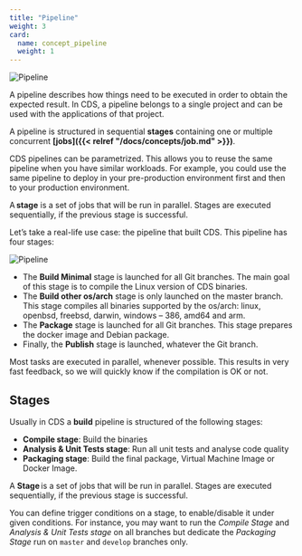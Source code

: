 ```yaml
---
title: "Pipeline"
weight: 3
card: 
  name: concept_pipeline
  weight: 1
---
```


![Pipeline](../images/pipeline.png?width=500px)

A pipeline describes how things need to be executed in order to obtain the expected result. In CDS, a pipeline belongs to a single project and can be used with the applications of that project.

A pipeline is structured in sequential **stages** containing one or multiple concurrent **[jobs]({{< relref "/docs/concepts/job.md" >}})**.

CDS pipelines can be parametrized. This allows you to reuse the same pipeline when you have similar workloads. For example, you could use the same pipeline to deploy in your pre-production environment first and then to your production environment.

A **stage** is a set of jobs that will be run in parallel. Stages are executed sequentially, if the previous stage is successful. 

Let’s take a real-life use case: the pipeline that built CDS. This pipeline has four stages: 

![Pipeline](../images/pipeline_cds.png?width=500px)

- The **Build Minimal** stage is launched for all Git branches. The main goal of this stage is to compile the Linux version of CDS binaries. 
- The **Build other os/arch** stage is only launched on the master branch. This stage compiles all  binaries supported by the os/arch: linux, openbsd, freebsd, darwin, windows – 386, amd64 and arm.  
- The **Package** stage is launched for all Git branches. This stage prepares the docker image and Debian package.
- Finally, the **Publish** stage is launched, whatever the Git branch. 

Most tasks are executed in parallel, whenever possible. This results in very fast feedback, so we will quickly know if the compilation is OK or not. 

## Stages

Usually in CDS a **build** pipeline is structured of the following stages:

- **Compile stage**: Build the binaries
- **Analysis & Unit Tests stage**: Run all unit tests and analyse code quality
- **Packaging stage**: Build the final package, Virtual Machine Image or Docker Image.

A **Stage** is a set of jobs that will be run in parallel. Stages are executed sequentially, if the previous stage is successful. 

You can define trigger conditions on a stage, to enable/disable it under given conditions. For instance, you may want to run the *Compile Stage* and *Analysis & Unit Tests stage* on all branches but dedicate the *Packaging Stage* run on `master` and `develop` branches only.
